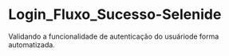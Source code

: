 # Login_Fluxo_Sucesso-Selenide
Validando a funcionalidade de autenticação do usuáriode forma automatizada.
